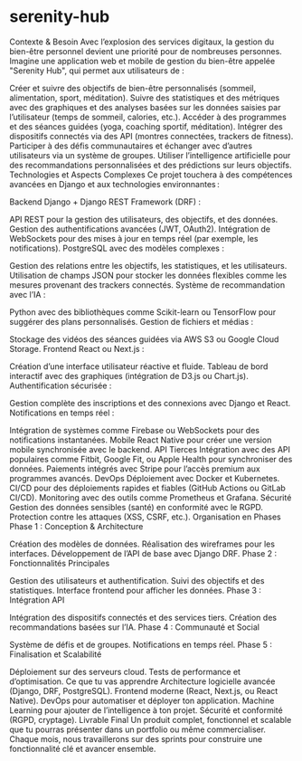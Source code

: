# serenity-hub
Contexte & Besoin
Avec l’explosion des services digitaux, la gestion du bien-être personnel devient une priorité pour de nombreuses personnes. Imagine une application web et mobile de gestion du bien-être appelée "Serenity Hub", qui permet aux utilisateurs de :

Créer et suivre des objectifs de bien-être personnalisés (sommeil, alimentation, sport, méditation).
Suivre des statistiques et des métriques avec des graphiques et des analyses basées sur les données saisies par l’utilisateur (temps de sommeil, calories, etc.).
Accéder à des programmes et des séances guidées (yoga, coaching sportif, méditation).
Intégrer des dispositifs connectés via des API (montres connectées, trackers de fitness).
Participer à des défis communautaires et échanger avec d’autres utilisateurs via un système de groupes.
Utiliser l’intelligence artificielle pour des recommandations personnalisées et des prédictions sur leurs objectifs.
Technologies et Aspects Complexes
Ce projet touchera à des compétences avancées en Django et aux technologies environnantes :

Backend
Django + Django REST Framework (DRF) :

API REST pour la gestion des utilisateurs, des objectifs, et des données.
Gestion des authentifications avancées (JWT, OAuth2).
Intégration de WebSockets pour des mises à jour en temps réel (par exemple, les notifications).
PostgreSQL avec des modèles complexes :

Gestion des relations entre les objectifs, les statistiques, et les utilisateurs.
Utilisation de champs JSON pour stocker les données flexibles comme les mesures provenant des trackers connectés.
Système de recommandation avec l’IA :

Python avec des bibliothèques comme Scikit-learn ou TensorFlow pour suggérer des plans personnalisés.
Gestion de fichiers et médias :

Stockage des vidéos des séances guidées via AWS S3 ou Google Cloud Storage.
Frontend
React ou Next.js :

Création d’une interface utilisateur réactive et fluide.
Tableau de bord interactif avec des graphiques (intégration de D3.js ou Chart.js).
Authentification sécurisée :

Gestion complète des inscriptions et des connexions avec Django et React.
Notifications en temps réel :

Intégration de systèmes comme Firebase ou WebSockets pour des notifications instantanées.
Mobile
React Native pour créer une version mobile synchronisée avec le backend.
API Tierces
Intégration avec des API populaires comme Fitbit, Google Fit, ou Apple Health pour synchroniser des données.
Paiements intégrés avec Stripe pour l’accès premium aux programmes avancés.
DevOps
Déploiement avec Docker et Kubernetes.
CI/CD pour des déploiements rapides et fiables (GitHub Actions ou GitLab CI/CD).
Monitoring avec des outils comme Prometheus et Grafana.
Sécurité
Gestion des données sensibles (santé) en conformité avec le RGPD.
Protection contre les attaques (XSS, CSRF, etc.).
Organisation en Phases
Phase 1 : Conception & Architecture

Création des modèles de données.
Réalisation des wireframes pour les interfaces.
Développement de l’API de base avec Django DRF.
Phase 2 : Fonctionnalités Principales

Gestion des utilisateurs et authentification.
Suivi des objectifs et des statistiques.
Interface frontend pour afficher les données.
Phase 3 : Intégration API

Intégration des dispositifs connectés et des services tiers.
Création des recommandations basées sur l’IA.
Phase 4 : Communauté et Social

Système de défis et de groupes.
Notifications en temps réel.
Phase 5 : Finalisation et Scalabilité

Déploiement sur des serveurs cloud.
Tests de performance et d’optimisation.
Ce que tu vas apprendre
Architecture logicielle avancée (Django, DRF, PostgreSQL).
Frontend moderne (React, Next.js, ou React Native).
DevOps pour automatiser et déployer ton application.
Machine Learning pour ajouter de l’intelligence à ton projet.
Sécurité et conformité (RGPD, cryptage).
Livrable Final
Un produit complet, fonctionnel et scalable que tu pourras présenter dans un portfolio ou même commercialiser. Chaque mois, nous travaillerons sur des sprints pour construire une fonctionnalité clé et avancer ensemble.

